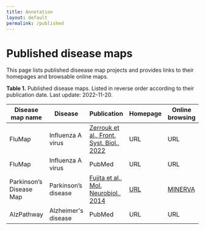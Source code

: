 ```yaml
---
title: Annotation
layout: default
permalink: /published
---
```


# Published disease maps

This page lists published diseease map projects and provides links to their homepages and browsable online maps. 

**Table 1.** Published disease maps. Listed in reverse order according to their publication date. Last update: 2022-11-20.

| Disease map name | Disease | Publication | Homepage | Online browsing |
|------------------|---------|-------------|----------|-----------------|
| FluMap | Influenza A virus | [Zerrouk et al., Front. Syst. Biol., 2022](https://www.frontiersin.org/articles/10.3389/fsysb.2022.925791/full) | URL | URL |  
| FluMap | Influenza A virus | PubMed | URL | URL |  
| Parkinson’s Disease Map | Parkinson’s disease | [Fujita et al., Mol. Neurobiol., 2014](https://www.ncbi.nlm.nih.gov/pubmed/23832570) | [URL](https://wwwen.uni.lu/lcsb/research/parkinson_s_disease_map) | [MINERVA](https://pdmap.uni.lu/minerva/) |  
| AlzPathway | Alzheimer's disease | PubMed | URL | URL |  
